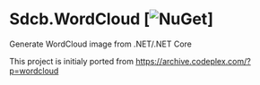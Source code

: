 # Sdcb.WordCloud [![NuGet](https://img.shields.io/nuget/v/Sdcb.WordCloud.svg)]
Generate WordCloud image from .NET/.NET Core

This project is initialy ported from https://archive.codeplex.com/?p=wordcloud